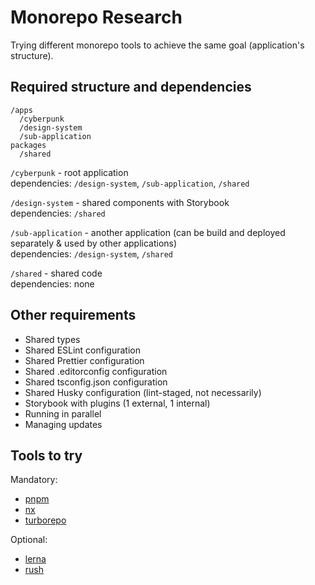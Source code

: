 # Monorepo Research

Trying different monorepo tools to achieve the same goal (application's structure).

## Required structure and dependencies

```
/apps
  /cyberpunk
  /design-system
  /sub-application
packages
  /shared
```

`/cyberpunk` - root application\
dependencies: `/design-system`, `/sub-application`, `/shared`

`/design-system` - shared components with Storybook\
dependencies: `/shared`

`/sub-application` - another application (can be build and deployed separately & used by other applications)\
dependencies: `/design-system`, `/shared`

`/shared` - shared code\
dependencies: none

## Other requirements

- Shared types
- Shared ESLint configuration
- Shared Prettier configuration
- Shared .editorconfig configuration
- Shared tsconfig.json configuration
- Shared Husky configuration (lint-staged, not necessarily)
- Storybook with plugins (1 external, 1 internal)
- Running in parallel
- Managing updates

## Tools to try

Mandatory:

- [pnpm](https://pnpm.io/)
- [nx](https://nx.dev/)
- [turborepo](https://turborepo.com/)

Optional:

- [lerna](https://lerna.js.org/)
- [rush](https://rushjs.io/)
